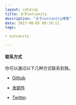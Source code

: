 ```yaml
---
layout: catalog
title: 关于outvanity
description: "关于outvanity博客"
data: 2017-08-05 09:19:11
tags: 

- outvanity

---
```



#### 联系方式
	

你可以通过以下几种方式联系到我。

* [Github](https://github.com/outvanity)

* [发邮件](mailto:z909920082@gmail.com)

* [Twitter](https://twitter.com/outvanity).


